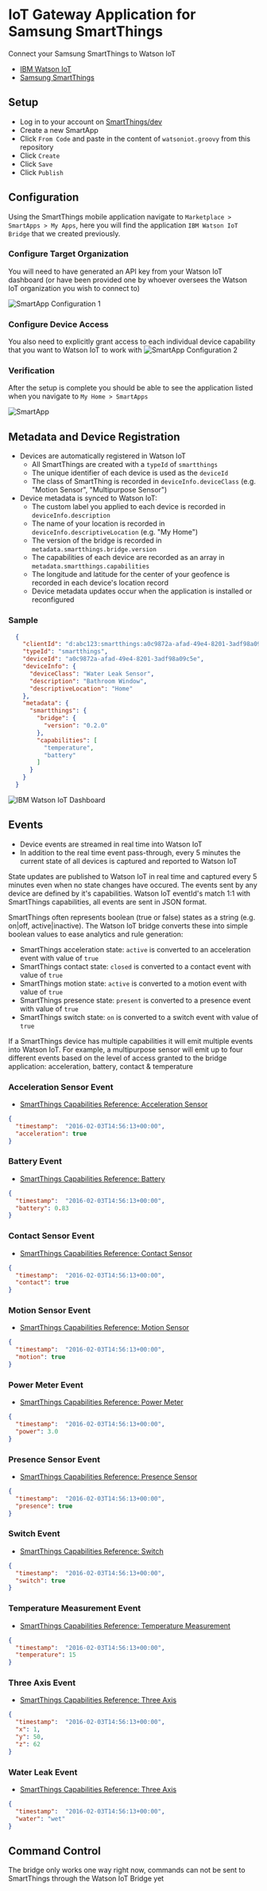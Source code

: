 # IoT Gateway Application for Samsung SmartThings

Connect your Samsung SmartThings to Watson IoT

- [IBM Watson IoT](https://internetofthings.ibmcloud.com)
- [Samsung SmartThings](https://www.smartthings.com)

## Setup

- Log in to your account on [SmartThings/dev](http://developer.smartthings.com/)
- Create a new SmartApp
- Click ``From Code`` and paste in the content of ``watsoniot.groovy`` from this repository
- Click ``Create``
- Click ``Save``
- Click ``Publish``

## Configuration

Using the SmartThings mobile application navigate to ``Marketplace > SmartApps > My Apps``, here you will find the application ``IBM Watson IoT Bridge`` that we created previously.

### Configure Target Organization

You will need to have generated an API key from your Watson IoT dashboard (or have been provided one by whoever oversees the Watson IoT organization you wish to connect to)

![SmartApp Configuration 1](https://raw.githubusercontent.com/ibm-watson-iot/gateway-smartthings/master/docs/app_cfg_1.jpg "SmartApp Configuration 1")

### Configure Device Access

You also need to explicitly grant access to each individual device capability that you want to Watson IoT to work with
![SmartApp Configuration 2](https://raw.githubusercontent.com/ibm-watson-iot/gateway-smartthings/master/docs/app_cfg_2.jpg "SmartApp Configuration 2")

### Verification
After the setup is complete you should be able to see the application listed when you navigate to ``My Home > SmartApps``

![SmartApp](https://raw.githubusercontent.com/ibm-watson-iot/gateway-smartthings/master/docs/app.jpg "SmartApp")

## Metadata and Device Registration

- Devices are automatically registered in Watson IoT
  - All SmartThings are created with a ``typeId`` of ``smartthings``
  - The unique identifier of each device is used as the ``deviceId``
  - The class of SmartThing is recorded in ``deviceInfo.deviceClass`` (e.g. "Motion Sensor", "Multipurpose Sensor")
- Device metadata is synced to Watson IoT:
  - The custom label you applied to each device is recorded in ``deviceInfo.description``
  - The name of your location is recorded in ``deviceInfo.descriptiveLocation`` (e.g. "My Home")
  - The version of the bridge is recorded in ``metadata.smartthings.bridge.version``
  - The capabilities of each device are recorded as an array in ``metadata.smartthings.capabilities``
  - The longitude and latitude for the center of your geofence is recorded in each device's location record
  - Device metadata updates occur when the application is installed or reconfigured

### Sample
  
```json
  {
    "clientId": "d:abc123:smartthings:a0c9872a-afad-49e4-8201-3adf98a09c5e",
    "typeId": "smartthings",
    "deviceId": "a0c9872a-afad-49e4-8201-3adf98a09c5e",
    "deviceInfo": {
      "deviceClass": "Water Leak Sensor",
      "description": "Bathroom Window",
      "descriptiveLocation": "Home"
    },
    "metadata": {
      "smartthings": {
        "bridge": {
          "version": "0.2.0"
        },
        "capabilities": [
          "temperature",
          "battery"
        ]
      }
    }
  }
```

![IBM Watson IoT Dashboard](https://raw.githubusercontent.com/ibm-watson-iot/gateway-smartthings/master/docs/dashboard.jpg "IBM Watson IoT Dashboard")

## Events

- Device events are streamed in real time into Watson IoT
- In addition to the real time event pass-through, every 5 minutes the current state of all devices is captured and reported to Watson IoT

State updates are published to Watson IoT in real time and captured every 5 minutes even when no state changes have occured.  The events sent by any device are defined by it's capabilities.  Watson IoT eventId's match 1:1 with SmartThings capabilities, all events are sent in JSON format.  

SmartThings often represents boolean (true or false) states as a string (e.g. on|off, active|inactive). The Watson IoT bridge converts these into simple boolean values to ease analytics and rule generation:

- SmartThings acceleration state: ``active`` is converted to an acceleration event with value of ``true``
- SmartThings contact state: ``closed`` is converted to a contact event with value of ``true``
- SmartThings motion state: ``active`` is converted to a motion event with value of ``true``
- SmartThings presence state: ``present`` is converted to a presence event with value of ``true``
- SmartThings switch state: ``on`` is converted to a switch event with value of ``true``

If a SmartThings device has multiple capabilities it will emit multiple events into Watson IoT.  For example, a multipurpose sensor will emit up to four different events based on the level of access granted to the bridge application: acceleration, battery, contact & temperature

### Acceleration Sensor Event
- [SmartThings Capabilities Reference: Acceleration Sensor](http://docs.smartthings.com/en/latest/capabilities-reference.html#acceleration-sensor)
```json
{
  "timestamp": 	"2016-02-03T14:56:13+00:00", 
  "acceleration": true
}
```

### Battery Event
- [SmartThings Capabilities Reference: Battery](http://docs.smartthings.com/en/latest/capabilities-reference.html#battery)
```json
{
  "timestamp": 	"2016-02-03T14:56:13+00:00", 
  "battery": 0.83
}
```

### Contact Sensor Event
- [SmartThings Capabilities Reference: Contact Sensor](http://docs.smartthings.com/en/latest/capabilities-reference.html#contact-sensor)
```json
{
  "timestamp": 	"2016-02-03T14:56:13+00:00", 
  "contact": true
}
```

### Motion Sensor Event
- [SmartThings Capabilities Reference: Motion Sensor](http://docs.smartthings.com/en/latest/capabilities-reference.html#motion-sensor)
```json
{
  "timestamp": 	"2016-02-03T14:56:13+00:00", 
  "motion": true
}
```

### Power Meter Event
- [SmartThings Capabilities Reference: Power Meter](http://docs.smartthings.com/en/latest/capabilities-reference.html#power-meter)
```json
{
  "timestamp": 	"2016-02-03T14:56:13+00:00", 
  "power": 3.0
}
```

### Presence Sensor Event
- [SmartThings Capabilities Reference: Presence Sensor](http://docs.smartthings.com/en/latest/capabilities-reference.html#presence-sensor)
```json
{
  "timestamp": 	"2016-02-03T14:56:13+00:00", 
  "presence": true
}
```

### Switch Event
- [SmartThings Capabilities Reference: Switch](http://docs.smartthings.com/en/latest/capabilities-reference.html#switch)
```json
{
  "timestamp": 	"2016-02-03T14:56:13+00:00", 
  "switch": true
}
```

### Temperature Measurement Event
- [SmartThings Capabilities Reference: Temperature Measurement](http://docs.smartthings.com/en/latest/capabilities-reference.html#temperature-measurement)
```json
{
  "timestamp": 	"2016-02-03T14:56:13+00:00", 
  "temperature": 15
}
```

### Three Axis Event
- [SmartThings Capabilities Reference: Three Axis](http://docs.smartthings.com/en/latest/capabilities-reference.html#three-axis)
```json
{
  "timestamp": 	"2016-02-03T14:56:13+00:00", 
  "x": 1,
  "y": 50,
  "z": 62
}
```
### Water Leak Event
- [SmartThings Capabilities Reference: Three Axis](http://docs.smartthings.com/en/latest/capabilities-reference.html#water-sensor)
```json
{
  "timestamp": 	"2016-02-03T14:56:13+00:00", 
  "water": "wet"
}
```

## Command Control

The bridge only works one way right now, commands can not be sent to SmartThings through the Watson IoT Bridge yet
